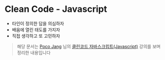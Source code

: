 # Clean Code - Javascript

- 타인이 정의한 답을 의심하자
- 배움에 열린 태도를 가지자
- 직접 생각하고 또 고민하자

> 해당 문서는 [Poco Jang](https://github.com/pocojang) 님의 [클린코드 자바스크립트(Javascript)](https://www.udemy.com/course/clean-code-js/) 강의를 보며 정리한 내용입니다
